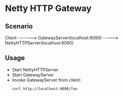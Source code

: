 # Netty HTTP Gateway



## Scenario 

Client -------> GatewayServer(localhost:9090)   -----> NettyHTTPServer(localhost:6060) 
                        


## Usage

- Start NettyHTTPServer
- Start GatewayServer 
- Invoke GatewayServer from client:   
    ```shell script
    curl http://localhost:9090/foo
    ```
